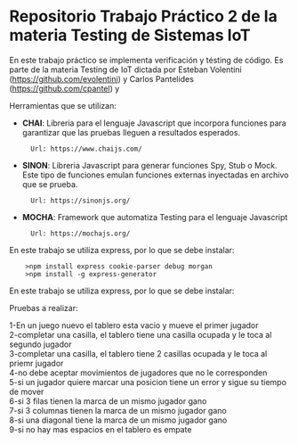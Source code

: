 # Repositorio Trabajo Práctico 2 de la materia Testing de Sistemas IoT


En este trabajo práctico se implementa verificación y tésting de código. Es parte de la materia Testing de IoT dictada por Esteban Volentini (https://github.com/evolentini) y Carlos Pantelides (https://github.com/cpantel) y


Herramientas que se utilizan:

* <strong>CHAI</strong>: Libreria para el lenguaje Javascript que incorpora funciones para garantizar que las pruebas lleguen a resultados esperados.

        Url: https://www.chaijs.com/

* <strong>SINON</strong>: Libreria Javascript para generar funciones Spy, Stub o Mock. Este tipo de funciones emulan funciones externas inyectadas en archivo que se prueba.

        Url: https://sinonjs.org/      

* <strong>MOCHA</strong>: Framework que automatiza Testing para el lenguaje Javascript

        Url: https://mochajs.org/


En este trabajo se utiliza express, por lo que se debe instalar:

        >npm install express cookie-parser debug morgan
        >npm install -g express-generator

En este trabajo se utiliza express, por lo que se debe instalar:

Pruebas a realizar:

1-En un juego nuevo el tablero esta vacio y mueve el primer jugador \
2-completar una casilla, el tablero tiene una casilla ocupada y le toca al segundo jugador \
3-completar una casilla, el tablero tiene 2 casillas ocupada y le toca al priemr jugador\
4-no debe aceptar movimientos de jugadores que no le corresponden \
5-si un jugador quiere marcar una posicion tiene un error y sigue su tiempo de mover \
6-si 3 filas tienen la marca de un mismo jugador gano \
7-si 3 columnas tienen la marca de un mismo jugador gano\
8-si una diagonal tiene la marca de un mismo jugador gano\
9-si no hay mas espacios en el tablero es empate
